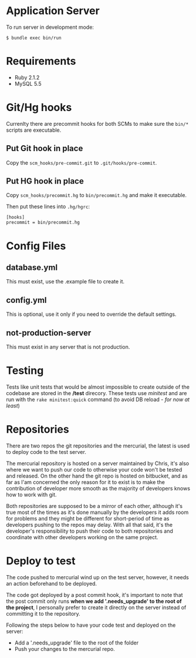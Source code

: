 # Application Server

To run server in development mode:

    $ bundle exec bin/run

# Requirements

* Ruby 2.1.2
* MySQL 5.5

# Git/Hg hooks

Currenlty there are precommit hooks for both SCMs to make sure the `bin/*` scripts are executable.

## Put Git hook in place

Copy the `scm_hooks/pre-commit.git` to `.git/hooks/pre-commit`.

## Put HG hook in place

Copy `scm_hooks/precommit.hg` to `bin/precommit.hg` and make it executable.

Then put these lines into `.hg/hgrc`:

```
[hooks]
precommit = bin/precommit.hg
```

# Config Files

## database.yml

This must exist, use the .example file to create it.

## config.yml

This is optional, use it only if you need to override the default settings.

## not-production-server

This must exist in any server that is not production.

# Testing

Tests like unit tests that would be almost impossible to create outside of the codebase are stored in the **/test** direcory. These tests use *minitest* and are run with the `rake minitest:quick` command (to avoid DB reload - *for now at least*)

# Repositories
There are two repos the git repositories and the mercurial, the latest is used to deploy code to the test server.

The mercurial repository is hosted on a server maintained by Chris, it's also where we want to push our code to otherwise your code won't be tested and released.
On the other hand the git repo is hosted on bitbucket, and as far as I'am concerned the only reason for it to exist is to make the contribution of developer more smooth as the majority of developers knows how to work with git.

Both repositories are supposed to be a mirror of each other, although it's true most of the times as it's done manually by the developers it adds room for problems and they might be different for short-period of time as developers pushing to the repos may delay. With all that said, it's the developer's responsibility to push their code to both repositories and coordinate with other developers working on the same project.

# Deploy to test

The code pushed to mercurial wind up on the test server, however, it needs an action beforehand to be deployed.

The code got deployed by a post commit hook, it's important to note that the post commit only runs **when we add '.needs_upgrade' to the root of the project**, I personally prefer to create it directly on the server instead of committing it to the repository.

Following the steps below to have your code  test and deployed on the server:
* Add a '.needs_upgrade' file to the root of the folder
* Push your changes to the mercurial repo.
